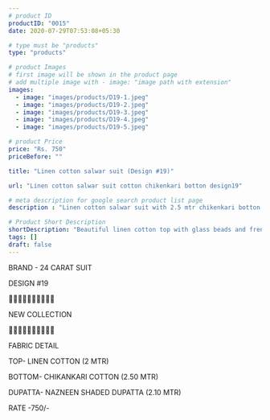 ```yaml
---
# product ID
productID: "0015"
date: 2020-07-29T07:53:08+05:30

# type must be "products"
type: "products"

# product Images
# first image will be shown in the product page
# add multiple image with - image: "image path with extension"
images:
  - image: "images/products/D19-1.jpeg"
  - image: "images/products/D19-2.jpeg"
  - image: "images/products/D19-3.jpeg"
  - image: "images/products/D19-4.jpeg"
  - image: "images/products/D19-5.jpeg"

# product Price
price: "Rs. 750"
priceBefore: ""

title: "Linen cotton salwar suit (Design #19)"

url: "Linen cotton salwar suit cotton chikenkari botton design19"

# meta description for google search product list page
description : "Linen cotton salwar suit with 2.5 mtr chikenkari botton and nazneen shaded dupatta"

# Product Short Description
shortDescription: "Beautiful linen cotton top with glass beads and french knots handwork, with matching 2.5 mtr cotton chikenkari bottom and nazneen shaded dupatta."
tags: []
draft: false
---
```

BRAND - 24 CARAT SUIT

DESIGN #19

💐💐💐💐💐💐💐💐💐💐

NEW COLLECTION

🌷🌷🌷🌷🌷🌷🌷🌷🌷🌷

FABRIC DETAIL

TOP- LINEN COTTON (2 MTR)

BOTTOM- CHIKANKARI COTTON (2.50 MTR)

DUPATTA- NAZNEEN SHADED DUPATTA (2.10 MTR)

RATE -750/-
